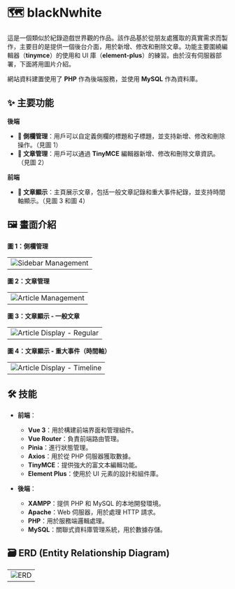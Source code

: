 # 🗺️ blackNwhite
這是一個類似於紀錄遊戲世界觀的作品。該作品基於從朋友處獲取的真實需求而製作，主要目的是提供一個後台介面，用於新增、修改和刪除文章。功能主要圍繞編輯器（**tinymce**）的使用和 UI 庫（**element-plus**）的練習。由於沒有伺服器部署，下面將用圖片介紹。

網站資料建置使用了 **PHP** 作為後端服務，並使用 **MySQL** 作為資料庫。

## ✨ 主要功能

**後端**
- **📝 側欄管理**：用戶可以自定義側欄的標題和子標題，並支持新增、修改和刪除操作。（見圖 1）
- **📝 文章管理**：用戶可以通過 **TinyMCE** 編輯器新增、修改和刪除文章資訊。（見圖 2）

**前端**
- **📄 文章顯示**：主頁展示文章，包括一般文章記錄和重大事件紀錄，並支持時間軸顯示。（見圖 3 和圖 4）


## 🖼️ 畫面介紹
**圖 1：側欄管理**
<table><tr><td align="center">
    <img src="https://github.com/user-attachments/assets/326a4a36-fcee-4de3-997a-2c0fb0c0cdda" alt="Sidebar Management" />
</td></tr></table>

**圖 2：文章管理**
<table><tr><td align="center">
    <img src="https://github.com/user-attachments/assets/1081e6e6-6113-4001-b806-39d31e709ed3" alt="Article Management" />
</td></tr></table>

**圖 3：文章顯示 - 一般文章**
<table><tr><td align="center">
    <img src="https://github.com/user-attachments/assets/1dcfb575-ffd5-48f9-b92a-e2c03570bb09" alt="Article Display - Regular" />
</td></tr></table>

**圖 4：文章顯示 - 重大事件（時間軸）**
<table><tr><td align="center">
    <img src="https://github.com/user-attachments/assets/933b82a6-7251-4cfb-b269-e68c742e62e8" alt="Article Display - Timeline" />
</td></tr></table>

## 🛠 技能

- **前端**：
  - **Vue 3**：用於構建前端界面和管理組件。
  - **Vue Router**：負責前端路由管理。
  - **Pinia**：進行狀態管理。
  - **Axios**：用於從 PHP 伺服器獲取數據。
  - **TinyMCE**：提供強大的富文本編輯功能。
  - **Element Plus**：使用於 UI 元素的設計和組件庫。

- **後端**：
  - **XAMPP**：提供 PHP 和 MySQL 的本地開發環境。
  - **Apache**：Web 伺服器，用於處理 HTTP 請求。
  - **PHP**：用於服務端邏輯處理。
  - **MySQL**：關聯式資料庫管理系統，用於數據存儲。

## 🗃️ ERD (Entity Relationship Diagram)
<table><tr><td align="center">
    <img src="https://github.com/user-attachments/assets/887565da-f388-41f0-abe6-18a5c8980ad8" alt="ERD" />
</td></tr></table>
